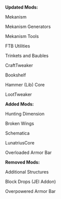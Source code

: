 **Updated Mods:**

Mekanism

Mekanism Generators

Mekanism Tools

FTB Utilities

Trinkets and Baubles

CraftTweaker

Bookshelf

Hammer (Lib) Core

LootTweaker


**Added Mods:**

Hunting Dimension

Broken Wings

Schematica

LunatriusCore

Overloaded Armor Bar


**Removed Mods:**

Additional Structures

Block Drops (JEI Addon)

Overpowered Armor Bar
